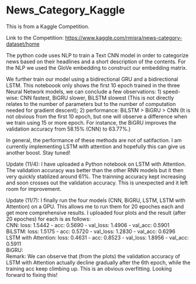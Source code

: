 # News_Category_Kaggle
This is from a Kaggle Competition. 

Link to the Competition: https://www.kaggle.com/rmisra/news-category-dataset/home

The python code uses NLP to train a Text CNN model in order to categorize news based on their headlines and a short description of the contents. For the NLP we used the GloVe embedding to construct our embedding matrix.

We further train our model using a bidirectional GRU and a bidirectional LSTM. This noteboook only shows the first 10 epoch trained in the three Neural Network models, we can conclude a few observations: 1) speed-wise: CNN fastest, BiGRU slower, BiLSTM slowest (This is not directly relates to the number of parameters but to the number of computation needed for gradient descent); 2) performance: BiLSTM > BiGRU > CNN (It is not obvious from the first 10 epoch, but one will observe a difference when we train using 15 or more epoch. For instance, the BiGRU improves the validation accuracy from 58.15% (CNN) to 63.77%.)

In general, the performance of these methods are not of satifaction. I am currently implementing LSTM with attention and hopefully this can give us another boost. Stay tuned!

Update (11/4): I have uploaded a Python notebook on LSTM with Attention. The validation accuracy was better than the other RNN models but it then very quickly stablized around 61%. The trainning accuracy kept increasing and soon crosses out the validation accuracy. This is unexpected and it left room for improvement.

Update (11/7): I finally run the four models (CNN, BiGRU, LSTM, LSTM with Attention) on a GPU. This allows me to run them for 20 epoches each and get more comprehensive results. I uploaded four plots and the result (after 20 epoches) for each is as follows: <br>
CNN:                 loss: 1.5442 - acc: 0.5690 - val_loss: 1.4906 - val_acc: 0.5901 <br>
BiLSTM:              loss: 1.5175 - acc: 0.5720 - val_loss: 1.2830 - val_acc: 0.6296 <br>
LSTM with Attention: loss: 0.4631 - acc: 0.8523 - val_loss: 1.8956 - val_acc: 0.5911 <br>
BiGRU:               <br>
Remark: We can observe that (from the plots) the validation accuracy of LSTM with Attention actually decline gradually after the 6th epoch, while the training acc keep climbing up. This is an obvious overfitting. Looking forward to fixing this!
